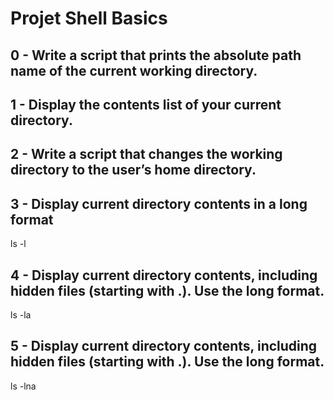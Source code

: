 # Projet Shell Basics
## 0 - Write a script that prints the absolute path name of the current working directory.
## 1 - Display the contents list of your current directory.
## 2 - Write a script that changes the working directory to the user’s home directory.
## 3 - Display current directory contents in a long format
ls -l

## 4 - Display current directory contents, including hidden files (starting with .). Use the long format.
ls -la

## 5 - Display current directory contents, including hidden files (starting with .). Use the long format.
ls -lna
